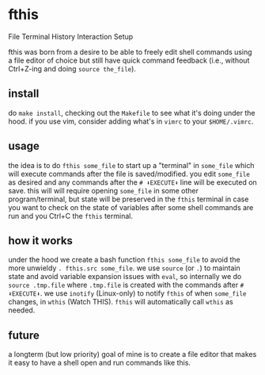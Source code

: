 # fthis

File Terminal History Interaction Setup

fthis was born from a desire to be able to freely edit shell commands
using a file editor of choice but still have quick command feedback
(i.e., without Ctrl+Z-ing and doing `source the_file`).

## install

do `make install`, checking out the `Makefile` to see what it's doing
under the hood.  if you use vim, consider adding what's in `vimrc`
to your `$HOME/.vimrc`.

## usage

the idea is to do `fthis some_file` to start up a "terminal" in
`some_file` which will execute commands after the file is saved/modified.
you edit `some_file` as desired and any commands after the `# ⬇EXECUTE⬇`
line will be executed on save.  this will will require opening `some_file`
in some other program/terminal, but state will be preserved in the
`fthis` terminal in case you want to check on the state of variables
after some shell commands are run and you Ctrl+C the `fthis` terminal.

## how it works

under the hood we create a bash function `fthis some_file` to avoid
the more unwieldy `. fthis.src some_file`.  we use `source` (or `.`)
to maintain state and avoid variable expansion issues with `eval`,
so internally we do `source .tmp.file` where `.tmp.file` is created
with the commands after `# ⬇EXECUTE⬇`.  we use `inotify` (Linux-only)
to notify `fthis` of when `some_file` changes, in `wthis` (Watch THIS).
`fthis` will automatically call `wthis` as needed.

## future

a longterm (but low priority) goal of mine is to create a file editor
that makes it easy to have a shell open and run commands like this.
